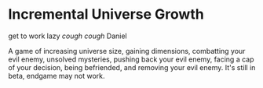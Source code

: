 # Incremental Universe Growth
get to work lazy _cough cough_ Daniel

A game of increasing universe size, gaining dimensions, combatting your evil enemy, unsolved mysteries, pushing back your evil enemy, facing a cap of your decision, being befriended, and removing your evil enemy. It's still in beta, endgame may not work.
